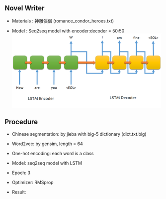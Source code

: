 ## Novel Writer

 - Materials : 神雕俠侶 (romance_condor_heroes.txt)

 - Model : Seq2seq model with encoder:decoder = 50:50 <br>
![png](./imgs/seq2seq.png)

## Procedure

 - Chinese segmentation: by jieba with big-5 dictionary (dict.txt.big)

 - Word2vec: by gensim, length = 64

 - One-hot encoding: each word is a class

 - Model: seq2seq model with LSTM

 - Epoch: 3

 - Optimizer: RMSprop

 - Result:
